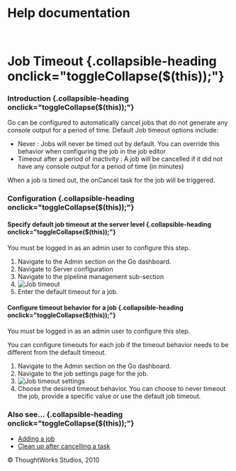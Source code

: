 Help documentation
==================

 

Job Timeout {.collapsible-heading onclick="toggleCollapse($(this));"}
===========

### Introduction {.collapsible-heading onclick="toggleCollapse($(this));"}

Go can be configured to automatically cancel jobs that do not generate
any console output for a period of time. Default Job timeout options
include:

-   Never : Jobs will never be timed out by default. You can override
    this behavior when configuring the job in the job editor
-   Timeout after a period of inactivity : A job will be cancelled if it
    did not have any console output for a period of time (in minutes)

When a job is timed out, the onCancel task for the job will be
triggered.

### Configuration {.collapsible-heading onclick="toggleCollapse($(this));"}

#### Specify default job timeout at the server level {.collapsible-heading onclick="toggleCollapse($(this));"}

You must be logged in as an admin user to configure this step.

1.  Navigate to the Admin section on the Go dashboard.
2.  Navigate to Server configuration
3.  Navigate to the pipeline management sub-section
4.  ![Job
    timeout](../resources/images/cruise/admin/pipeline_management_timeout.png)
5.  Enter the default timeout for a job.

#### Configure timeout behavior for a job {.collapsible-heading onclick="toggleCollapse($(this));"}

You must be logged in as an admin user to configure this step.

You can configure timeouts for each job if the timeout behavior needs to
be different from the default timeout.

1.  Navigate to the Admin section on the Go dashboard.
2.  Navigate to the job settings page for the job.
3.  ![Job timeout
    settings](../resources/images/cruise/admin/job_timeout_individual.png)
4.  Choose the desired timeout behavior. You can choose to never timeout
    the job, provide a specific value or use the default job timeout.

### Also see... {.collapsible-heading onclick="toggleCollapse($(this));"}

-   [Adding a job](admin_add_job.html)
-   [Clean up after cancelling a task](dev_clean_up_when_cancel.html)





© ThoughtWorks Studios, 2010

